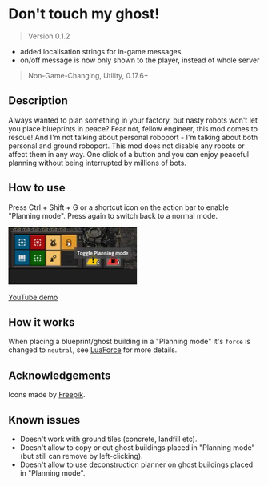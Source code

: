 # Don't touch my ghost!

> Version 0.1.2

* added localisation strings for in-game messages
* on/off message is now only shown to the player, instead of whole server

> Non-Game-Changing, Utility, 0.17.6+

## Description

Always wanted to plan something in your factory, but nasty robots won't let you place blueprints in peace?
Fear not, fellow engineer, this mod comes to rescue!
And I'm not talking about personal roboport - I'm talking about both personal and ground roboport.
This mod does not disable any robots or affect them in any way. One click of a button and you can enjoy peaceful planning without being interrupted by millions of bots.

## How to use
Press Ctrl + Shift + G or a shortcut icon on the action bar to enable "Planning mode". 
Press again to switch back to a normal mode.

![Shortcut](pictures/shortcut.png)

[YouTube demo](https://www.youtube.com/watch?v=2x9Uq-AyU0M)

## How it works
When placing a blueprint/ghost building in a "Planning mode" it's `force` is changed to `neutral`, see [LuaForce](https://lua-api.factorio.com/latest/LuaForce.html) for more details.

## Acknowledgements 
Icons made by [Freepik](https://www.flaticon.com/authors/freepik).

## Known issues
* Doesn't work with ground tiles (concrete, landfill etc).
* Doesn't allow to copy or cut ghost buildings placed in "Planning mode" (but still can remove by left-clicking).
* Doesn't allow to use deconstruction planner on ghost buildings placed in "Planning mode".